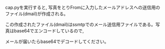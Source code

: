 cap.pyを実行すると, 写真をとりFromに入力したメールアドレスへの送信用のファイル(dmail)が作成される。

この作成されたファイル(dmail)はssmtpでのメール送信用ファイルである。写真はbase64でエンコードしているので,

メールが届いたらbase64でデコードしてください。